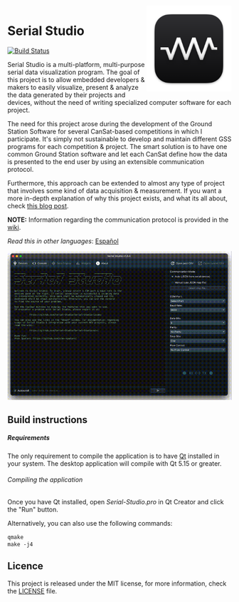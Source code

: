 <a href="#">
    <img width="192px" height="192px" src="doc/icon.png" align="right" />
</a>

# Serial Studio

[![Build Status](https://github.com/Serial-Studio/Serial-Studio/workflows/Build/badge.svg)](#)

Serial Studio is a multi-platform, multi-purpose serial data visualization program. The goal of this project is to allow embedded developers & makers to easily visualize, present & analyze the data generated by their projects and devices, without the need of writing specialized computer software for each project.

The need for this project arose during the development of the Ground Station Software for several CanSat-based competitions in which I participate. It's simply not sustainable to develop and maintain different GSS programs for each competition & project. The smart solution is to have one common Ground Station software and let each CanSat define how the data is presented to the end user by using an extensible communication protocol.

Furthermore, this approach can be extended to almost any type of project that involves some kind of data acquisition & measurement. If you want a more in-depth explanation of why this project exists, and what its all about, check [this blog post](https://www.alex-spataru.com/blog/introducing-serial-studio).

**NOTE:** Information regarding the communication protocol is provided in the [wiki](https://github.com/Serial-Studio/Serial-Studio/wiki/Communication-Protocol).

*Read this in other languages*: [Español](README_ES.md)

![Software usage](doc/app-usage.gif)

## Build instructions

##### Requirements

The only requirement to compile the application is to have [Qt](http://www.qt.io/download-open-source/) installed in your system. The desktop application will compile with Qt 5.15 or greater.
    
###### Compiling the application

Once you have Qt installed, open *Serial-Studio.pro* in Qt Creator and click the "Run" button.

Alternatively, you can also use the following commands:

	qmake
	make -j4

## Licence

This project is released under the MIT license, for more information, check the [LICENSE](LICENSE.md) file.



